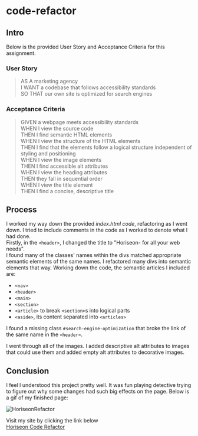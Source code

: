 # code-refactor

## Intro
Below is the provided User Story and Acceptance Criteria for this assignment.

### User Story
>AS A marketing agency  
>I WANT a codebase that follows accessibility standards  
>SO THAT our own site is optimized for search engines  

### Acceptance Criteria
>GIVEN a webpage meets accessibility standards  
>WHEN I view the source code  
>THEN I find semantic HTML elements  
>WHEN I view the structure of the HTML elements  
>THEN I find that the elements follow a logical structure independent of styling and positioning  
>WHEN I view the image elements  
>THEN I find accessible alt attributes  
>WHEN I view the heading attributes  
>THEN they fall in sequential order  
>WHEN I view the title element  
>THEN I find a concise, descriptive title

## Process
I worked my way down the provided *index.html code*, refactoring as I went down.  I tried to include comments in the code as I worked to denote what I had done.  
Firstly, in the `<header>`, I changed the title to "Horiseon- for all your web needs".  
I found many of the classes' names within the divs matched appropriate semantic elements of the same names.  I refactored many divs into semantic elements that way.  Working down the code, the semantic articles I included are:  
- `<nav>`
- `<header>`  
- `<main>`  
- `<section>`  
- `<article>` to break `<section>`s into logical parts  
- `<aside>`, its content separated into `<articles>`  
  
I found a missing class `#search-engine-optimization` that broke the link of the same name in the `<header>`.  
  
I went through all of the images.  I added descriptive alt attributes to images that could use them and added empty alt attributes to decorative images.

## Conclusion
I feel I understood this project pretty well.  It was fun playing detective trying to figure out why some changes had such big effects on the page.  Below is a gif of my finished page:
  
![HoriseonRefactor](./assets/images/finished.gif)  
  
Visit my site by clicking the link below  
[Horiseon Code Refactor](https://pablodlc.github.io/code-refactor/)